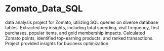 # Zomato_Data_SQL
data analysis project for Zomato, utilizing SQL queries on diverse database tables. Extracted key insights, including total spending, visit frequency, first purchases, popular items, and gold membership impacts. Calculated Zomato points, identified top-earning products, and ranked transactions. Project provided insights for business optimization.
